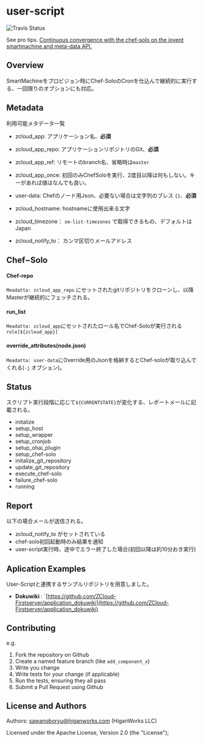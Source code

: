 user-script
=====

![Travis Status](https://travis-ci.org/ZCloud-Firstserver/user-script.png?branch=master)

See pro tips. [Continuous convergence with the chef-solo on the joyent smartmachine and meta-data API.](https://coderwall.com/p/9gk3ag)

Overview
----


SmartMachineをプロビジョン時にChef-SoloのCronを仕込んで継続的に実行する、一回限りのオプションにも対応。


Metadata
----

利用可能メタデータ一覧

- zcloud_app: アプリケーション名、**必須**
- zcloud_app_repo: アプリケーションリポジトリのGit、**必須**
- zcloud_app_ref: リモートのbranch名、省略時は`master`
- zcloud_app_once: 初回のみChefSoloを実行、2度目以降は何もしない。キーがあれば値はなんでも良い。
- user-data: Chefのノード用Json、必要ない場合は文字列のブレス `{}`、**必須**

- zcloud_hostname: hostnameに使用出来る文字
- zcloud_timezone： `sm-list-timezones` で取得できるもの、デフォルトはJapan
- zcloud_notify_to： カンマ区切りメールアドレス

Chef−Solo
----

#### Chef-repo

`Meadatta: zcloud_app_repo` にセットされたgitリポジトリをクローンし、以降Masterが継続的にフェッチされる。

#### run_list

`Meadatta: zcloud_app`にセットされたロール名でChef-Soloが実行される `role[${zcloud_app}]`

#### override_attributes(node.json)

`Meadatta: user-data`にOverride用のJsonを格納するとChef-soloが取り込んでくれる(`-j` オプション)。


Status
----

スクリプト実行段階に応じて`${CURRENTSTATE}`が変化する、レポートメールに記載される。

- initalize
- setup_host
- setup_wrapper
- setup_cronjob
- setup_ohai_plugin
- setup_chef-solo
- initalize_git_repository
- update_git_repository
- execute_chef-solo
- failure_chef-solo
- running

Report
----

以下の場合メールが送信される。

- zcloud_notify_to がセットされている
- chef-solo初回起動時のみ結果を通知
- user-script実行時、途中でエラー終了した場合(初回以降は約10分おき実行)

Aplication Examples
----

User-Scriptと連携するサンプルリポジトリを用意しました。

- **Dokuwiki** : `[https://github.com/ZCloud-Firstserver/application_dokuwiki](https://github.com/ZCloud-Firstserver/application_dokuwiki)

Contributing
------------

e.g.

1. Fork the repository on Github
2. Create a named feature branch (like `add_component_x`)
3. Write you change
4. Write tests for your change (if applicable)
5. Run the tests, ensuring they all pass
6. Submit a Pull Request using Github

License and Authors
-------------------
Authors: sawanoboryu@higanworks.com (HiganWorks LLC)

Licensed under the Apache License, Version 2.0 (the "License");

